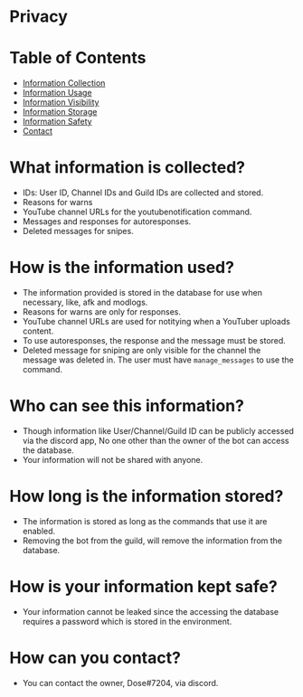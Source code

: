 # Privacy

# Table of Contents
+ [Information Collection](https://github.com/SandeepKanekal/b0ssBot/blob/main/PRIVACY.md#what-information-is-collected)
+ [Information Usage](https://github.com/SandeepKanekal/b0ssBot/blob/main/PRIVACY.md#how-is-the-information-used)
+ [Information Visibility](https://github.com/SandeepKanekal/b0ssBot/blob/main/PRIVACY.md#who-can-see-this-information)
+ [Information Storage](https://github.com/SandeepKanekal/b0ssBot/blob/main/PRIVACY.md#how-long-is-the-information-stored)
+ [Information Safety](https://github.com/SandeepKanekal/b0ssBot/blob/main/PRIVACY.md#how-is-your-information-kept-safe)
+ [Contact](https://github.com/SandeepKanekal/b0ssBot/blob/main/PRIVACY.md#how-can-you-contact)

# What information is collected?
+ IDs: User ID, Channel IDs and Guild IDs are collected and stored.
+ Reasons for warns
+ YouTube channel URLs for the youtubenotification command.
+ Messages and responses for autoresponses.
+ Deleted messages for snipes.

# How is the information used?
+ The information provided is stored in the database for use when necessary, like, afk and modlogs.
+ Reasons for warns are only for responses.
+ YouTube channel URLs are used for notitying when a YouTuber uploads content.
+ To use autoresponses, the response and the message must be stored.
+ Deleted message for sniping are only visible for the channel the message was deleted in. The user must have `manage_messages` to use the command.

# Who can see this information?
+ Though information like User/Channel/Guild ID can be publicly accessed via the discord app, No one other than the owner of the bot can access the database.
+ Your information will not be shared with anyone.

# How long is the information stored?
+ The information is stored as long as the commands that use it are enabled.
+ Removing the bot from the guild, will remove the information from the database.

# How is your information kept safe?
+ Your information cannot be leaked since the accessing the database requires a password which is stored in the environment.

# How can you contact?
+ You can contact the owner, Dose#7204, via discord.
